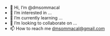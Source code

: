 - 👋 Hi, I’m @dmsommacal
- 👀 I’m interested in ...
- 🌱 I’m currently learning ...
- 💞️ I’m looking to collaborate on ...
- 📫 How to reach me dmsommacal@gmail.com

<!---
dmsommacal/dmsommacal is a ✨ special ✨ repository because its `README.md` (this file) appears on your GitHub profile.
You can click the Preview link to take a look at your changes.
--->
